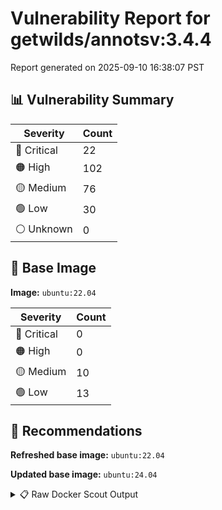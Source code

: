 # Vulnerability Report for getwilds/annotsv:3.4.4

Report generated on 2025-09-10 16:38:07 PST

## 📊 Vulnerability Summary

| Severity | Count |
|----------|-------|
| 🔴 Critical | 22 |
| 🟠 High | 102 |
| 🟡 Medium | 76 |
| 🟢 Low | 30 |
| ⚪ Unknown | 0 |

## 🐳 Base Image

**Image:** `ubuntu:22.04`

| Severity | Count |
|----------|-------|
| 🔴 Critical | 0 |
| 🟠 High | 0 |
| 🟡 Medium | 10 |
| 🟢 Low | 13 |

## 🔄 Recommendations

**Refreshed base image:** `ubuntu:22.04`

**Updated base image:** `ubuntu:24.04`

<details>
<summary>📋 Raw Docker Scout Output</summary>

```text
Target               │  getwilds/annotsv:3.4.4  │   22C   102H    76M    30L   
    digest             │  4e0e8b17d00b                    │                              
  Base image           │  ubuntu:22.04                    │    0C     0H    10M    13L   
  Refreshed base image │  ubuntu:22.04                    │    0C     0H     3M    12L   
                       │                                  │                  -7     -1   
  Updated base image   │  ubuntu:24.04                    │    0C     0H     4M     5L   
                       │                                  │                  -6     -8   

What's next:
    View vulnerabilities → docker scout cves getwilds/annotsv:3.4.4
    View base image update recommendations → docker scout recommendations getwilds/annotsv:3.4.4
    Include policy results in your quickview by supplying an organization → docker scout quickview getwilds/annotsv:3.4.4 --org <organization>
```
</details>
